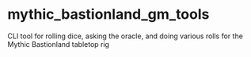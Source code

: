 # mythic_bastionland_gm_tools
CLI tool for rolling dice, asking the oracle, and doing various rolls for the Mythic Bastionland tabletop rig

